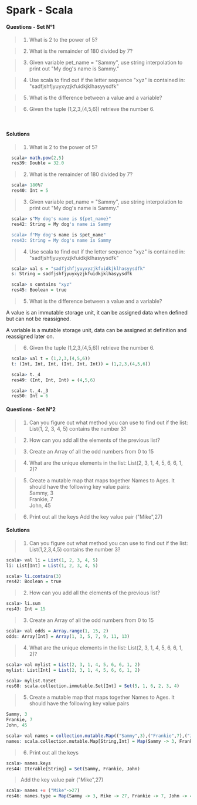  # Spark - Scala
 
#### Questions - Set N°1
  
 > 1. What is 2 to the power of 5?

 > 2. What is the remainder of 180 divided by 7?

 > 3. Given variable pet_name = "Sammy", use string interpolation to print out
 "My dog's name is Sammy."

 > 4. Use scala to find out if the letter sequence "xyz" is contained in:
"sadfjshfjyuyxyzjkfuidkjklhasyysdfk"

 > 5. What is the difference between a value and a variable?
 
 > 6. Given the tuple (1,2,3,(4,5,6)) retrieve the number 6.

</p>
</details><br>
 
#### Solutions

 > 1. What is 2 to the power of 5?
```r
  scala> math.pow(2,5)
  res39: Double = 32.0
```
 > 2. What is the remainder of 180 divided by 7?
```r
  scala> 180%7
  res40: Int = 5
```
 > 3. Given variable pet_name = "Sammy", use string interpolation to print out
 "My dog's name is Sammy."
```r
  scala> s"My dog's name is ${pet_name}"
  res42: String = My dog's name is Sammy

  scala> f"My dog's name is $pet_name"
  res43: String = My dog's name is Sammy
```
 >4. Use scala to find out if the letter sequence "xyz" is contained in:
"sadfjshfjyuyxyzjkfuidkjklhasyysdfk"
```r
  scala> val s = "sadfjshfjyuyxyzjkfuidkjklhasyysdfk"
  s: String = sadfjshfjyuyxyzjkfuidkjklhasyysdfk
```
```r
  scala> s contains "xyz"
  res45: Boolean = true
```
 > 5. What is the difference between a value and a variable?

A value is an immutable storage unit, it can be assigned data when defined but
can not be reassigned.<br>

A variable is a mutable storage unit, data can be assigned at definition and
reassigned later on.<br>

 > 6. Given the tuple (1,2,3,(4,5,6)) retrieve the number 6.
```r
  scala> val t = (1,2,3,(4,5,6))
  t: (Int, Int, Int, (Int, Int, Int)) = (1,2,3,(4,5,6))
```
```r
  scala> t._4
  res49: (Int, Int, Int) = (4,5,6)
```
```r
  scala> t._4._3
  res50: Int = 6
```
#### Questions - Set N°2

 > 1. Can you figure out what method you can use to find out if the list:
List(1, 2, 3, 4, 5) contains the number 3?

 > 2. How can you add all the elements of the previous list?

 > 3. Create an Array of all the odd numbers from 0 to 15

 > 4. What are the unique elements in the list: List(2, 3, 1, 4, 5, 6, 6, 1, 2)?

 > 5. Create a mutable map that maps together Names to Ages.
It should have the following key value pairs:<br>
Sammy, 3<br>
Frankie, 7<br>
John, 45

 > 6. Print out all the keys
Add the key value pair ("Mike",27)

#### Solutions

 > 1. Can you figure out what method you can use to find out if the list:
List(1,2,3,4,5) contains the number 3?
```r
scala> val li = List(1, 2, 3, 4, 5)
li: List[Int] = List(1, 2, 3, 4, 5)
```
```r
scala> li.contains(3)
res42: Boolean = true
```
 > 2. How can you add all the elements of the previous list?
```r
scala> li.sum
res43: Int = 15
```
 > 3. Create an Array of all the odd numbers from 0 to 15
```r
scala> val odds = Array.range(1, 15, 2)
odds: Array[Int] = Array(1, 3, 5, 7, 9, 11, 13)
```
 > 4. What are the unique elements in the list: List(2, 3, 1, 4, 5, 6, 6, 1, 2)?
```r
scala> val mylist = List(2, 3, 1, 4, 5, 6, 6, 1, 2)
mylist: List[Int] = List(2, 3, 1, 4, 5, 6, 6, 1, 2)
```
```r
scala> mylist.toSet
res68: scala.collection.immutable.Set[Int] = Set(5, 1, 6, 2, 3, 4)
```
 > 5. Create a mutable map that maps together Names to Ages.
 > It should have the following key value pairs
```r
Sammy, 3
Frankie, 7
John, 45
```
```r
scala> val names = collection.mutable.Map(("Sammy",3),("Frankie",7),("John",45))
names: scala.collection.mutable.Map[String,Int] = Map(Sammy -> 3, Frankie -> 7, John -> 45)
```
 > 6. Print out all the keys
```r
scala> names.keys
res44: Iterable[String] = Set(Sammy, Frankie, John)
```
 > Add the key value pair ("Mike",27)
```r
scala> names += ("Mike"->27)
res46: names.type = Map(Sammy -> 3, Mike -> 27, Frankie -> 7, John -> 45)
```
